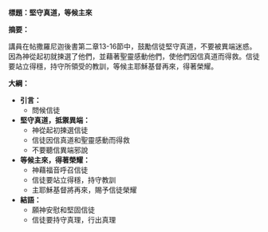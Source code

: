 **標題：堅守真道，等候主來**

**摘要：**

講員在帖撒羅尼迦後書第二章13-16節中，鼓勵信徒堅守真道，不要被異端迷惑。因為神從起初就揀選了他們，並藉著聖靈感動他們，使他們因信真道而得救。信徒要站立得穩，持守所領受的教訓，等候主耶穌基督再來，得著榮耀。

**大綱：**

* **引言：**
    * 問候信徒
* **堅守真道，抵禦異端：**
    * 神從起初揀選信徒
    * 信徒因信真道和聖靈感動而得救
    * 不要聽信異端邪說
* **等候主來，得著榮耀：**
    * 神藉福音呼召信徒
    * 信徒要站立得穩，持守教訓
    * 主耶穌基督將再來，賜予信徒榮耀
* **結語：**
    * 願神安慰和堅固信徒
    * 信徒要持守真理，行出真理